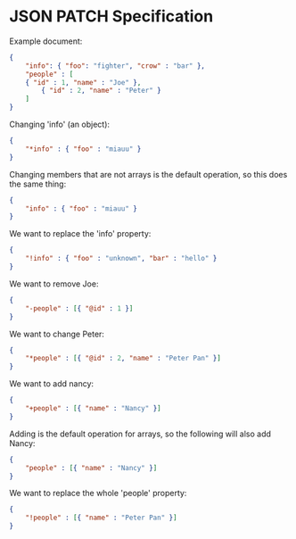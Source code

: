 JSON PATCH Specification
====================================

Example document:
```json
{
    "info": { "foo": "fighter", "crow" : "bar" },
    "people" : [
	{ "id" : 1, "name" : "Joe" },
        { "id" : 2, "name" : "Peter" }
    ]
}
```

Changing 'info' (an object):
```json
{
    "*info" : { "foo" : "miauu" }
}
```

Changing members that are not arrays is the default operation, so this does the same thing:
```json
{
    "info" : { "foo" : "miauu" }
}
```

We want to replace the 'info' property:
```json
{
    "!info" : { "foo" : "unknown", "bar" : "hello" }
}
```

We want to remove Joe:
```json
{
    "-people" : [{ "@id" : 1 }]
}
```

We want to change Peter:
```json
{
    "*people" : [{ "@id" : 2, "name" : "Peter Pan" }]
}
```

We want to add nancy:
```json
{
    "+people" : [{ "name" : "Nancy" }]
}
```

Adding is the default operation for arrays, so the following will also add Nancy:
```json
{
    "people" : [{ "name" : "Nancy" }]
}
```

We want to replace the whole 'people' property:
```json
{
    "!people" : [{ "name" : "Peter Pan" }]
}
```

